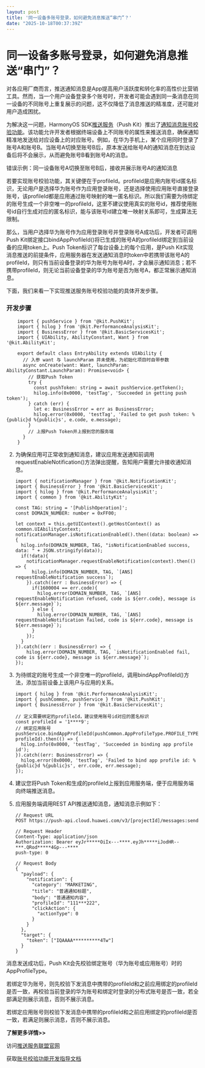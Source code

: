 ```yaml
---
layout: post
title: '同一设备多账号登录，如何避免消息推送“串门”？'
date: "2025-10-18T00:37:39Z"
---
```

同一设备多账号登录，如何避免消息推送“串门”？
=======================

对各应用厂商而言，推送通知消息是App提高用户活跃度和转化率的高性价比营销工具。然而，当一个用户设备登录多个账号时，开发者可能会遇到同一条消息在同一设备的不同账号上重复展示的问题，这不仅降低了消息推送的精准度，还可能对用户造成困扰。

为解决这一问题，HarmonyOS SDK[推送服务](https://developer.huawei.com/consumer/cn/doc/harmonyos-guides/push-kit-guide?ha_source=hms1 "推送服务")（Push Kit）推出了[通知消息账号校验功能](https://developer.huawei.com/consumer/cn/doc/harmonyos-guides/push-send-alert?ha_source=hms1#section1677618118810 "通知消息账号校验功能")。该功能允许开发者根据终端设备上不同账号的属性来推送消息，确保通知精准地发送给对应设备上的对应账号。例如，在华为手机上，某个应用同时登录了账号A和账号B。当账号A切换至账号B后，原本发送给账号A的通知消息在到达设备后将不会展示，从而避免账号B看到账号A的消息。

错误示例：同一设备账号A切换至账号B后，接收并展示账号A的通知消息

若要实现账号校验功能，其关键便在于profileId。profileId是应用内账号id匿名标识，无论用户是选择华为账号作为应用登录账号，还是选择使用应用账号直接登录账号，该profileId都是应用通过账号映射的唯一匿名标识。所以我们需要为待绑定的账号生成一个非空唯一的profileId，这里不建议使用真实的账号id，推荐使用账号id自行生成对应的匿名标识，能与该账号id建立唯一映射关系即可，生成算法无限制。

那么，当用户选择华为账号作为应用登录账号并登录账号A成功后，开发者可调用Push Kit绑定接口bindAppProfileId()将已生成的账号A的profileId绑定到当前设备的应用token上。Push Token标识了每台设备上的每个应用，是Push Kit实现消息推送的前提条件，应用服务器在发送通知消息时token中若携带该账号A的profileId，则只有当前设备登录的华为账号为账号A时，才会展示通知消息；若不携带profileId，则无论当前设备登录的华为账号是否为账号A，都正常展示通知消息。

下面，我们来看一下实现推送服务账号校验功能的具体开发步骤。

### 开发步骤

        import { pushService } from '@kit.PushKit';
        import { hilog } from '@kit.PerformanceAnalysisKit';
        import { BusinessError } from '@kit.BasicServicesKit';
        import { UIAbility, AbilityConstant, Want } from '@kit.AbilityKit';
    
        export default class EntryAbility extends UIAbility {
          // 入参 want 与 launchParam 并未使用，为初始化项目时自带参数
          async onCreate(want: Want, launchParam: AbilityConstant.LaunchParam): Promise<void> {
            // 获取Push Token
            try {
              const pushToken: string = await pushService.getToken();
              hilog.info(0x0000, 'testTag', 'Succeeded in getting push token');
            } catch (err) {
              let e: BusinessError = err as BusinessError;
              hilog.error(0x0000, 'testTag', 'Failed to get push token: %{public}d %{public}s', e.code, e.message);
            }
            // 上报Push Token并上报到您的服务端
          }
        }
    

2.  为确保应用可正常收到通知消息，建议应用发送通知前调用requestEnableNotification()方法弹出提醒，告知用户需要允许接收通知消息。

        import { notificationManager } from '@kit.NotificationKit';
        import { BusinessError } from '@kit.BasicServicesKit';
        import { hilog } from '@kit.PerformanceAnalysisKit';
        import { common } from '@kit.AbilityKit';
    
        const TAG: string = '[PublishOperation]';
        const DOMAIN_NUMBER: number = 0xFF00;
    
        let context = this.getUIContext().getHostContext() as common.UIAbilityContext;
        notificationManager.isNotificationEnabled().then((data: boolean) => {
          hilog.info(DOMAIN_NUMBER, TAG, "isNotificationEnabled success, data: " + JSON.stringify(data));
          if(!data){
            notificationManager.requestEnableNotification(context).then(() => {
              hilog.info(DOMAIN_NUMBER, TAG, `[ANS] requestEnableNotification success`);
            }).catch((err : BusinessError) => {
              if(1600004 == err.code){
                hilog.error(DOMAIN_NUMBER, TAG, `[ANS] requestEnableNotification refused, code is ${err.code}, message is ${err.message}`);
              } else {
                hilog.error(DOMAIN_NUMBER, TAG, `[ANS] requestEnableNotification failed, code is ${err.code}, message is ${err.message}`);
              }
            });
          }
        }).catch((err : BusinessError) => {
            hilog.error(DOMAIN_NUMBER, TAG, `isNotificationEnabled fail, code is ${err.code}, message is ${err.message}`);
        });
    

3.  为待绑定的账号生成一个非空唯一的profileId，调用bindAppProfileId()方法，添加当前设备上该用户与应用的关系。

        import { hilog } from '@kit.PerformanceAnalysisKit';
        import { pushCommon, pushService } from '@kit.PushKit';
        import { BusinessError } from '@kit.BasicServicesKit';
    
        // 定义需要绑定的profileId，建议使用账号id对应的匿名标识
        const profileId = '1****9';
        // 绑定应用账号
        pushService.bindAppProfileId(pushCommon.AppProfileType.PROFILE_TYPE_APPLICATION_ACCOUNT, profileId).then(() => {
          hilog.info(0x0000, 'testTag', 'Succeeded in binding app profile id');
        }).catch((err: BusinessError) => {
          hilog.error(0x0000, 'testTag', 'Failed to bind app profile id: %{public}d %{public}s', err.code, err.message);
        });
    

4.  建议您将Push Token和生成的profileId上报到应用服务端，便于应用服务端向终端推送消息。
    
5.  应用服务端调用REST API推送通知消息，通知消息示例如下：
    

        // Request URL
        POST https://push-api.cloud.huawei.com/v3/[projectId]/messages:send
    
        // Request Header
        Content-Type: application/json
        Authorization: Bearer eyJr*****OiIx---****.eyJh*****iJodHR--***.QRod*****4Gp---****
        push-type: 0
    
        // Request Body
        {
          "payload": {
            "notification": {
              "category": "MARKETING",
              "title": "普通通知标题",
              "body": "普通通知内容",
              "profileId": "111***222",
              "clickAction": {
                "actionType": 0
              }
            }
          },
          "target": {
            "token": ["IQAAAA**********4Tw"]
          }
        }
    

消息发送成功后，Push Kit会先校验绑定账号（华为账号或应用账号）时的AppProfileType。

若绑定华为账号，则先校验下发消息中携带的profileId和之前应用绑定的profileId是否一致，再校验当前登录的华为账号和绑定时登录的分布式账号是否一致，若全部满足则展示消息，否则不展示消息。

若绑定应用账号则校验下发消息中携带的profileId和之前应用绑定的profileId是否一致，若满足则展示消息，否则不展示消息。

**了解更多详情>>**

访问[推送服务联盟官网](https://developer.huawei.com/consumer/cn/doc/harmonyos-guides/push-kit-guide?ha_source=hms1 "推送服务联盟官网")

获取[账号校验功能开发指导文档](https://developer.huawei.com/consumer/cn/doc/harmonyos-guides/push-send-alert?ha_source=hms1#section1677618118810 "账号校验功能开发指导文档")